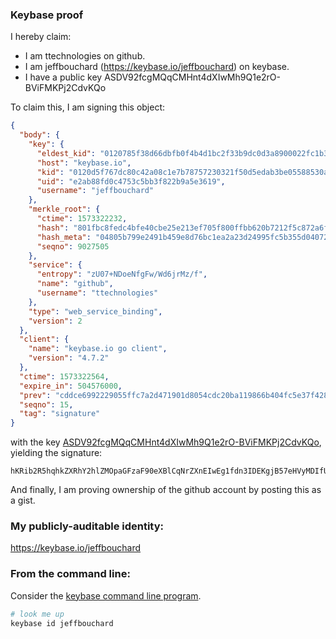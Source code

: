 ### Keybase proof

I hereby claim:

  * I am ttechnologies on github.
  * I am jeffbouchard (https://keybase.io/jeffbouchard) on keybase.
  * I have a public key ASDV92fcgMQqCMHnt4dXIwMh9Q1e2rO-BViFMKPj2CdvKQo

To claim this, I am signing this object:

```json
{
  "body": {
    "key": {
      "eldest_kid": "0120785f38d66dbfb0f4b4d1bc2f33b9dc0d3a8900022fc1b37f57f21059ba2af58b0a",
      "host": "keybase.io",
      "kid": "0120d5f767dc80c42a08c1e7b78757230321f50d5edab3be05588530a3e3d8276f290a",
      "uid": "e2ab88fd0c4753c5bb3f822b9a5e3619",
      "username": "jeffbouchard"
    },
    "merkle_root": {
      "ctime": 1573322232,
      "hash": "801fbc8fedc4bfe40cbe25e213ef705f800ffbb620b7212f5c872a6f84578a384bacbecbaa28aad4ca2184b9ca8d0e72f9ac512ec96399f721182b915e27afaa",
      "hash_meta": "04805b799e2491b459e8d76bc1ea2a23d24995fc5b355d040729ba04bde61514",
      "seqno": 9027505
    },
    "service": {
      "entropy": "zU07+NDoeNfgFw/Wd6jrMz/f",
      "name": "github",
      "username": "ttechnologies"
    },
    "type": "web_service_binding",
    "version": 2
  },
  "client": {
    "name": "keybase.io go client",
    "version": "4.7.2"
  },
  "ctime": 1573322564,
  "expire_in": 504576000,
  "prev": "cddce6992229055ffc7a2d471901d8054cdc20ba119866b404fc5e37f428e7a7",
  "seqno": 15,
  "tag": "signature"
}
```

with the key [ASDV92fcgMQqCMHnt4dXIwMh9Q1e2rO-BViFMKPj2CdvKQo](https://keybase.io/jeffbouchard), yielding the signature:

```
hKRib2R5hqhkZXRhY2hlZMOpaGFzaF90eXBlCqNrZXnEIwEg1fdn3IDEKgjB57eHVyMDIfUNXtqzvgVYhTCj49gnbykKp3BheWxvYWTESpcCD8QgzdzmmSIpBV/8ei1HGQHYBUzcILoRmGa0BPxeN/Qo56fEIIaZnxo4doy/qFp1Lojd6ktFIS3Q1FXUEDAJbzWLCsvrAgHCo3NpZ8RAlxRIymrF7MT5XGi5CDAjXl5OP9nDDVJgRHSYNrJQIyxtQkYA/vSHuJFl0WWLKm9D+UOZ3KCMYNZiCwyQxEnZDahzaWdfdHlwZSCkaGFzaIKkdHlwZQildmFsdWXEIATbl7Wxgv4pUBYmePYBjLBf+H399upiStfyeWy7CKg2o3RhZ80CAqd2ZXJzaW9uAQ==

```

And finally, I am proving ownership of the github account by posting this as a gist.

### My publicly-auditable identity:

https://keybase.io/jeffbouchard

### From the command line:

Consider the [keybase command line program](https://keybase.io/download).

```bash
# look me up
keybase id jeffbouchard
```
